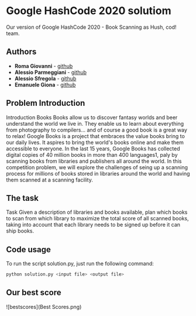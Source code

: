 # Google HashCode 2020 solutiom
Our version of Google HashCode 2020 - Book Scanning as Hush, cod! team.

## Authors

*   **Roma Giovanni**  - [github](https://https://github.com/JoGist)
*   **Alessio Parmeggiani**  - [github](https://github.com/Alessio-Parmeggiani)
*   **Alessio Sfregola**  - [github](https://github.com/Alessio-17)
*   **Emanuele Giona**  - [github](https://github.com/)

## Problem Introduction 
Introduction
Books Books allow us to discover fantasy worlds and beer understand the world we live in. They enable us to learn about everything from photography to compilers... and of course a good book is a great way to relax! Google Books is a project that embraces the value books bring to our daily lives. It aspires to bring the world's books online and make them accessible to everyone. In the last 15 years, Google Books has collected digital copies of 40 million books in more than 400 languages1, paly by scanning books from libraries and publishers all around the world. In this competition problem, we will explore the challenges of seing up a scanning process for millions of books stored in libraries around the world and having them scanned at a scanning facility.

## The task 
Task Given a description of libraries and books available, plan which books to scan from which library to maximize the total score of all scanned books, taking into account that each library needs to be signed up before it can ship books.

## Code usage
To run the script solution.py, just run the following command:
```sh
python solution.py <input file> <output file>
```
## Our best score
![bestscores](Best Scores.png)
